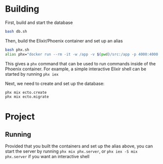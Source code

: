 # Building

First, build and start the database

```bash
bash db.sh
```

Then, build the Elixir/Phoenix container and set up an alias

```bash
bash phx.sh
alias phx="docker run --rm -it -w /app -v $(pwd)/src:/app -p 4000:4000 --network phx-swampland-network phx $1"
```

This gives a `phx` command that can be used to run commands inside of the Phoenix container. For example, a simple interactive Elixir shell can be started by running `phx iex`

Next, we need to create and set up the database:

```bash
phx mix ecto.create
phx mix ecto.migrate
```

# Project

## Running

Provided that you built the containers and set up the alias above, you can start the server by running `phx mix phx.server`, or `phx iex -S mix phx.server` if you want an interactive shell

